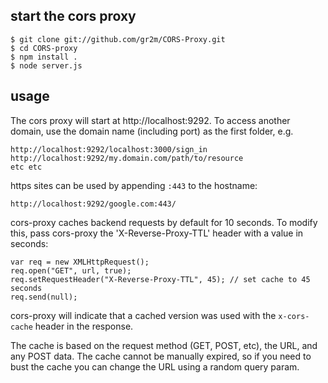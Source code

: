 ## start the cors proxy

    $ git clone git://github.com/gr2m/CORS-Proxy.git
    $ cd CORS-proxy
    $ npm install .
    $ node server.js

## usage

The cors proxy will start at http://localhost:9292. To access another domain, use the domain name (including port) as the first folder, e.g.

    http://localhost:9292/localhost:3000/sign_in
    http://localhost:9292/my.domain.com/path/to/resource
    etc etc

https sites can be used by appending `:443` to the hostname:

    http://localhost:9292/google.com:443/

cors-proxy caches backend requests by default for 10 seconds.  To modify this, pass cors-proxy the 'X-Reverse-Proxy-TTL' header with a value in seconds:

    var req = new XMLHttpRequest();
    req.open("GET", url, true);
    req.setRequestHeader("X-Reverse-Proxy-TTL", 45); // set cache to 45 seconds
    req.send(null);

cors-proxy will indicate that a cached version was used with the `x-cors-cache` header in the response.

The cache is based on the request method (GET, POST, etc), the URL, and any POST data.  The cache cannot be manually expired, so if you need to bust the cache you can change the URL using a random query param.
